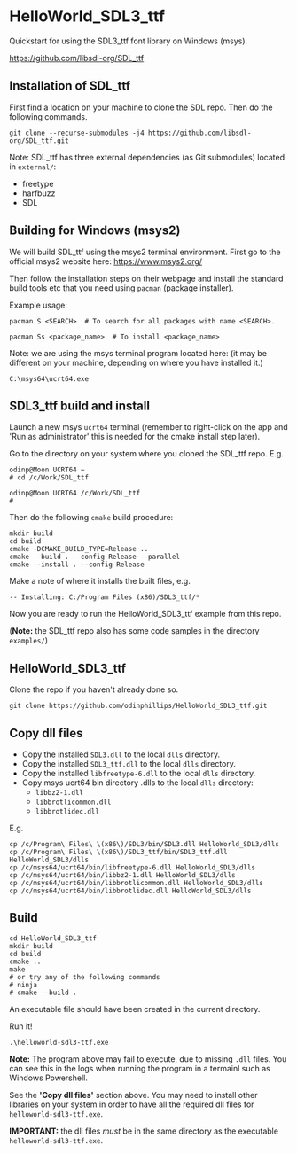 # HelloWorld_SDL3_ttf

Quickstart for using the SDL3_ttf font library on Windows (msys).

https://github.com/libsdl-org/SDL_ttf

## Installation of SDL_ttf

First find a location on your machine to clone the SDL repo. Then do the following commands.

```
git clone --recurse-submodules -j4 https://github.com/libsdl-org/SDL_ttf.git
```

Note: SDL_ttf has three external dependencies (as Git submodules) located in `external/`:
- freetype
- harfbuzz
- SDL

## Building for Windows (msys2)

We will build SDL_ttf using the msys2 terminal environment. First go to the official msys2 website here: https://www.msys2.org/

Then follow the installation steps on their webpage and install the standard build tools etc that you need using `pacman` (package installer).

Example usage:
```
pacman S <SEARCH>  # To search for all packages with name <SEARCH>.

pacman Ss <package_name>  # To install <package_name>
```

Note: we are using the msys terminal program located here: (it may be different on your machine, depending on where you have installed it.)
```
C:\msys64\ucrt64.exe
```
## SDL3_ttf build and install

Launch a new msys `ucrt64` terminal (remember to right-click on the app and 'Run as administrator' this is needed for the cmake install step later).

Go to the directory on your system where you cloned the SDL_ttf repo. E.g.

```
odinp@Moon UCRT64 ~
# cd /c/Work/SDL_ttf

odinp@Moon UCRT64 /c/Work/SDL_ttf
#
```
Then do the following `cmake` build procedure:
```
mkdir build
cd build
cmake -DCMAKE_BUILD_TYPE=Release ..
cmake --build . --config Release --parallel
cmake --install . --config Release
```
Make a note of where it installs the built files, e.g.
```
-- Installing: C:/Program Files (x86)/SDL3_ttf/*
```
Now you are ready to run the HelloWorld_SDL3_ttf example from this repo.

(**Note:** the SDL_ttf repo also has some code samples in the directory `examples/`)

## HelloWorld_SDL3_ttf

Clone the repo if you haven't already done so.

```
git clone https://github.com/odinphillips/HelloWorld_SDL3_ttf.git
```

## Copy dll files
- Copy the installed `SDL3.dll` to the local `dlls` directory.
- Copy the installed `SDL3_ttf.dll` to the local `dlls` directory.
- Copy the installed `libfreetype-6.dll` to the local `dlls` directory.
- Copy msys ucrt64 bin directory .dlls to the local `dlls` directory:
  - `libbz2-1.dll`
  - `libbrotlicommon.dll`
  - `libbrotlidec.dll`

E.g.

```
cp /c/Program\ Files\ \(x86\)/SDL3/bin/SDL3.dll HelloWorld_SDL3/dlls
cp /c/Program\ Files\ \(x86\)/SDL3_ttf/bin/SDL3_ttf.dll HelloWorld_SDL3/dlls
cp /c/msys64/ucrt64/bin/libfreetype-6.dll HelloWorld_SDL3/dlls
cp /c/msys64/ucrt64/bin/libbz2-1.dll HelloWorld_SDL3/dlls
cp /c/msys64/ucrt64/bin/libbrotlicommon.dll HelloWorld_SDL3/dlls
cp /c/msys64/ucrt64/bin/libbrotlidec.dll HelloWorld_SDL3/dlls
```

## Build

```
cd HelloWorld_SDL3_ttf
mkdir build
cd build
cmake ..
make
# or try any of the following commands
# ninja
# cmake --build .
```

An executable file should have been created in the current directory.

Run it!
```
.\helloworld-sdl3-ttf.exe
```

**Note:** The program above may fail to execute, due to missing `.dll` files. You can see this in the logs when running the program in a termainl such as Windows Powershell.

See the **'Copy dll files'** section above. You may need to install other libraries on your system in order to have all the required dll files for `helloworld-sdl3-ttf.exe`. 

**IMPORTANT:** the dll files *must* be in the same directory as the executable `helloworld-sdl3-ttf.exe`.
